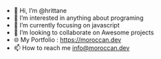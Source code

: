 - 👋 Hi, I’m @hrittane
- 👀 I’m interested in anything about programing
- 🌱 I’m currently focusing on javascript
- 💞️ I’m looking to collaborate on Awesome projects
- 🌐 My Portfolio : https://moroccan.dev
- 📫 How to reach me info@moroccan.dev

<!---
hrittane/hrittane is a ✨ special ✨ repository because its `README.md` (this file) appears on your GitHub profile.
You can click the Preview link to take a look at your changes.
--->
